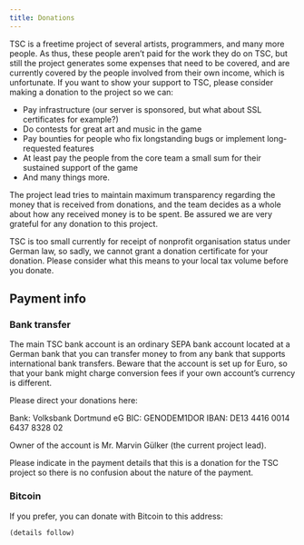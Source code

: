 ```yaml
---
title: Donations
---
```


TSC is a freetime project of several artists, programmers, and many
more people. As thus, these people aren’t paid for the work they do on
TSC, but still the project generates some expenses that need to be
covered, and are currently covered by the people involved from their
own income, which is unfortunate. If you want to show your support to
TSC, please consider making a donation to the project so we can:

* Pay infrastructure (our server is sponsored, but what about SSL
  certificates for example?)
* Do contests for great art and music in the game
* Pay bounties for people who fix longstanding bugs or implement
  long-requested features
* At least pay the people from the core team a small sum for their
  sustained support of the game
* And many things more.

The project lead tries to maintain maximum transparency regarding the
money that is received from donations, and the team decides as a whole
about how any received money is to be spent. Be assured we are very
grateful for any donation to this project.

TSC is too small currently for receipt of nonprofit organisation
status under German law, so sadly, we cannot grant a donation
certificate for your donation. Please consider what this means to your
local tax volume before you donate.

Payment info
------------

### Bank transfer

The main TSC bank account is an ordinary SEPA bank account located at
a German bank that you can transfer money to from any bank that
supports international bank transfers. Beware that the account is set
up for Euro, so that your bank might charge conversion fees if your
own account’s currency is different.

Please direct your donations here:

Bank: Volksbank Dortmund eG
BIC: GENODEM1DOR
IBAN: DE13 4416 0014 6437 8328 02

Owner of the account is Mr. Marvin Gülker (the current project lead).

Please indicate in the payment details that this is a donation for the
TSC project so there is no confusion about the nature of the payment.

### Bitcoin

If you prefer, you can donate with Bitcoin to this address:

~~~~~~~
(details follow)
~~~~~~~
